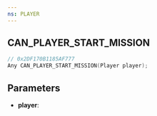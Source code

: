 ```yaml
---
ns: PLAYER
---
```

## CAN_PLAYER_START_MISSION

```c
// 0x2DF170B1185AF777
Any CAN_PLAYER_START_MISSION(Player player);
```

## Parameters
* **player**:
